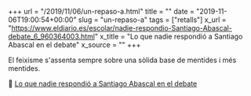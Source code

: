 +++
url = "/2019/11/06/un-repaso-a.html"
title = ""
date = "2019-11-06T19:00:54+00:00"
slug = "un-repaso-a"
tags = ["retalls"]
x_url = "https://www.eldiario.es/escolar/nadie-respondio-Santiago-Abascal-debate_6_960364003.html"
x_title = "Lo que nadie respondió a Santiago Abascal en el debate"
x_source = ""
+++

El feixisme s'assenta sempre sobre una sòlida base de mentides i més mentides.

📎 [Lo que nadie respondió a Santiago Abascal en el debate](https://www.eldiario.es/escolar/nadie-respondio-Santiago-Abascal-debate_6_960364003.html)
